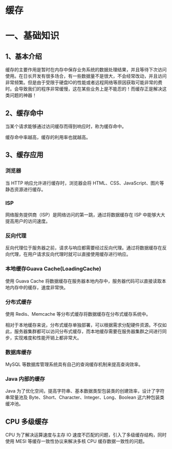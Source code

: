 # 缓存

# 一、基础知识

## 1、基本介绍

缓存的主要作用是暂时在内存中保存业务系统的数据处理结果，并且等待下次访问使用。在日长开发有很多场合，有一些数据量不是很大，不会经常改动，并且访问非常频繁。但是由于受限于硬盘IO的性能或者远程网络等原因获取可能非常的费时。会导致我们的程序非常缓慢，这在某些业务上是不能忍的！而缓存正是解决这类问题的神器！

## 2、缓存命中

当某个请求能够通过访问缓存而得到响应时，称为缓存命中。

缓存命中率越高，缓存的利用率也就越高。



## 3、缓存应用

### 浏览器

当 HTTP 响应允许进行缓存时，浏览器会将 HTML、CSS、JavaScript、图片等静态资源进行缓存。

### ISP

网络服务提供商（ISP）是网络访问的第一跳，通过将数据缓存在 ISP 中能够大大提高用户的访问速度。

### 反向代理

反向代理位于服务器之前，请求与响应都需要经过反向代理。通过将数据缓存在反向代理，在用户请求反向代理时就可以直接使用缓存进行响应。

### 本地缓存Guava Cache(LoadingCache)

使用 Guava Cache 将数据缓存在服务器本地内存中，服务器代码可以直接读取本地内存中的缓存，速度非常快。

### 分布式缓存

使用 Redis、Memcache 等分布式缓存将数据缓存在分布式缓存系统中。

相对于本地缓存来说，分布式缓存单独部署，可以根据需求分配硬件资源。不仅如此，服务器集群都可以访问分布式缓存，而本地缓存需要在服务器集群之间进行同步，实现难度和性能开销上都非常大。

### 数据库缓存

MySQL 等数据库管理系统具有自己的查询缓存机制来提高查询效率。

### Java 内部的缓存

Java 为了优化空间，提高字符串、基本数据类型包装类的创建效率，设计了字符串常量池及 Byte、Short、Character、Integer、Long、Boolean 这六种包装类缓冲池。

## CPU 多级缓存

CPU 为了解决运算速度与主存 IO 速度不匹配的问题，引入了多级缓存结构，同时使用 MESI 等缓存一致性协议来解决多核 CPU 缓存数据一致性的问题。